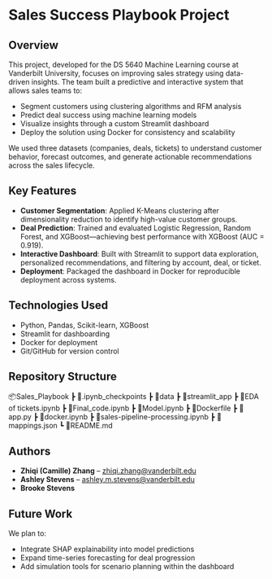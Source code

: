 # Sales Success Playbook Project

## Overview
This project, developed for the DS 5640 Machine Learning course at Vanderbilt University, focuses on improving sales strategy using data-driven insights. The team built a predictive and interactive system that allows sales teams to:

- Segment customers using clustering algorithms and RFM analysis
- Predict deal success using machine learning models
- Visualize insights through a custom Streamlit dashboard
- Deploy the solution using Docker for consistency and scalability

We used three datasets (companies, deals, tickets) to understand customer behavior, forecast outcomes, and generate actionable recommendations across the sales lifecycle.

## Key Features
- **Customer Segmentation**: Applied K-Means clustering after dimensionality reduction to identify high-value customer groups.
- **Deal Prediction**: Trained and evaluated Logistic Regression, Random Forest, and XGBoost—achieving best performance with XGBoost (AUC = 0.919).
- **Interactive Dashboard**: Built with Streamlit to support data exploration, personalized recommendations, and filtering by account, deal, or ticket.
- **Deployment**: Packaged the dashboard in Docker for reproducible deployment across systems.

## Technologies Used
- Python, Pandas, Scikit-learn, XGBoost
- Streamlit for dashboarding
- Docker for deployment
- Git/GitHub for version control

## Repository Structure
📦Sales_Playbook
┣ 📂.ipynb_checkpoints
┣ 📂data
┣ 📂streamlit_app
┣ 📄EDA of tickets.ipynb
┣ 📄Final_code.ipynb
┣ 📄Model.ipynb
┣ 📄Dockerfile
┣ 📄app.py
┣ 📄docker.ipynb
┣ 📄sales-pipeline-processing.ipynb
┣ 📄mappings.json
┗ 📄README.md

## Authors
- **Zhiqi (Camille) Zhang** – zhiqi.zhang@vanderbilt.edu  
- **Ashley Stevens** – ashley.m.stevens@vanderbilt.edu  
- **Brooke Stevens**

## Future Work
We plan to:
- Integrate SHAP explainability into model predictions
- Expand time-series forecasting for deal progression
- Add simulation tools for scenario planning within the dashboard
